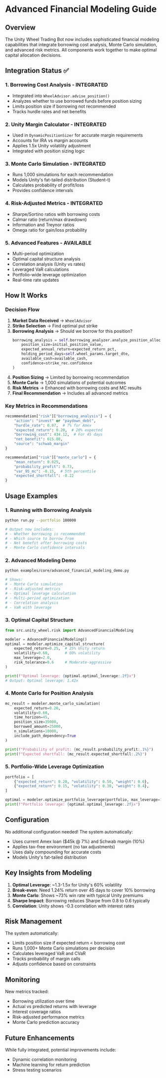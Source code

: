 # Advanced Financial Modeling Guide

## Overview

The Unity Wheel Trading Bot now includes sophisticated financial modeling capabilities that integrate borrowing cost analysis, Monte Carlo simulation, and advanced risk metrics. All components work together to make optimal capital allocation decisions.

## Integration Status ✅

### 1. **Borrowing Cost Analysis** - INTEGRATED
- Integrated into `WheelAdvisor.advise_position()`
- Analyzes whether to use borrowed funds before position sizing
- Limits position size if borrowing not recommended
- Tracks hurdle rates and net benefits

### 2. **Unity Margin Calculator** - INTEGRATED
- Used in `DynamicPositionSizer` for accurate margin requirements
- Accounts for IRA vs margin accounts
- Applies 1.5x Unity volatility adjustment
- Integrated with position sizing logic

### 3. **Monte Carlo Simulation** - INTEGRATED
- Runs 1,000 simulations for each recommendation
- Models Unity's fat-tailed distribution (Student-t)
- Calculates probability of profit/loss
- Provides confidence intervals

### 4. **Risk-Adjusted Metrics** - INTEGRATED
- Sharpe/Sortino ratios with borrowing costs
- Calmar ratio (return/max drawdown)
- Information and Treynor ratios
- Omega ratio for gain/loss probability

### 5. **Advanced Features** - AVAILABLE
- Multi-period optimization
- Optimal capital structure analysis
- Correlation analysis (Unity vs rates)
- Leveraged VaR calculations
- Portfolio-wide leverage optimization
- Real-time rate updates

## How It Works

### Decision Flow

1. **Market Data Received** → `WheelAdvisor`
2. **Strike Selection** → Find optimal put strike
3. **Borrowing Analysis** → Should we borrow for this position?
   ```python
   borrowing_analysis = self.borrowing_analyzer.analyze_position_allocation(
       position_size=initial_position_value,
       expected_annual_return=expected_return_pct,
       holding_period_days=self.wheel_params.target_dte,
       available_cash=available_cash,
       confidence=strike_rec.confidence
   )
   ```
4. **Position Sizing** → Limited by borrowing recommendation
5. **Monte Carlo** → 1,000 simulations of potential outcomes
6. **Risk Metrics** → Enhanced with borrowing costs and MC results
7. **Final Recommendation** → Includes all advanced metrics

### Key Metrics in Recommendations

```python
recommendation["risk"]["borrowing_analysis"] = {
    "action": "invest" or "paydown_debt",
    "hurdle_rate": 0.07,  # 7% for Amex
    "expected_return": 0.20,  # 20% expected
    "borrowing_cost": 434.12,  # For 45 days
    "net_benefit": 615.88,
    "source": "schwab_margin"
}

recommendation["risk"]["monte_carlo"] = {
    "mean_return": 0.025,
    "probability_profit": 0.73,
    "var_95_mc": -0.15,  # 5th percentile
    "expected_shortfall": -0.22
}
```

## Usage Examples

### 1. Running with Borrowing Analysis
```bash
python run.py --portfolio 100000

# Output now includes:
# - Whether borrowing is recommended
# - Which source to borrow from
# - Net benefit after borrowing costs
# - Monte Carlo confidence intervals
```

### 2. Advanced Modeling Demo
```bash
python examples/core/advanced_financial_modeling_demo.py

# Shows:
# - Monte Carlo simulation
# - Risk-adjusted metrics
# - Optimal leverage calculation
# - Multi-period optimization
# - Correlation analysis
# - VaR with leverage
```

### 3. Optimal Capital Structure
```python
from src.unity_wheel.risk import AdvancedFinancialModeling

modeler = AdvancedFinancialModeling()
optimal = modeler.optimize_capital_structure(
    expected_return=0.25,  # 25% Unity return
    volatility=0.60,       # 60% volatility
    max_leverage=2.0,
    risk_tolerance=0.6     # Moderate-aggressive
)

print(f"Optimal leverage: {optimal.optimal_leverage:.2f}x")
# Output: Optimal leverage: 1.42x
```

### 4. Monte Carlo for Position Analysis
```python
mc_result = modeler.monte_carlo_simulation(
    expected_return=0.20,
    volatility=0.60,
    time_horizon=45,
    position_size=35000,
    borrowed_amount=25000,
    n_simulations=10000,
    include_path_dependency=True
)

print(f"Probability of profit: {mc_result.probability_profit:.1%}")
print(f"Expected shortfall: {mc_result.expected_shortfall:.2%}")
```

### 5. Portfolio-Wide Leverage Optimization
```python
portfolio = [
    {"expected_return": 0.20, "volatility": 0.50, "weight": 0.6},
    {"expected_return": 0.15, "volatility": 0.30, "weight": 0.4},
]

optimal = modeler.optimize_portfolio_leverage(portfolio, max_leverage=1.5)
print(f"Portfolio leverage: {optimal.optimal_leverage:.2f}x")
```

## Configuration

No additional configuration needed! The system automatically:
- Uses current Amex loan ($45k @ 7%) and Schwab margin (10%)
- Applies tax-free environment (no tax adjustments)
- Uses daily compounding for accurate costs
- Models Unity's fat-tailed distribution

## Key Insights from Modeling

1. **Optimal Leverage**: ~1.3-1.5x for Unity's 60% volatility
2. **Break-even**: Need 1.24% return over 45 days to cover 10% borrowing
3. **Monte Carlo**: Shows ~73% win rate with typical Unity premiums
4. **Sharpe Impact**: Borrowing reduces Sharpe from 0.8 to 0.6 typically
5. **Correlation**: Unity shows -0.3 correlation with interest rates

## Risk Management

The system automatically:
- Limits position size if expected return < borrowing cost
- Runs 1,000+ Monte Carlo simulations per decision
- Calculates leveraged VaR and CVaR
- Tracks probability of margin calls
- Adjusts confidence based on constraints

## Monitoring

New metrics tracked:
- Borrowing utilization over time
- Actual vs predicted returns with leverage
- Interest coverage ratios
- Risk-adjusted performance metrics
- Monte Carlo prediction accuracy

## Future Enhancements

While fully integrated, potential improvements include:
- Dynamic correlation monitoring
- Machine learning for return prediction
- Stress testing scenarios

